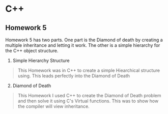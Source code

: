 # C++
## Homework 5
Homework 5 has two parts. One part is the Diamond of death by creating a multiple inheritance and letting it work. The other is a simple hierarchy for the C++ object structure.

1. Simple Hierarchy Structure
> This Homework was in C++ to create a simple Hiearchical structure using. This leads perfectly into the Diamond of Death

2. Diamond of Death
> This Homework I used C++ to create the Diamond of Death problem and then solve it using C's Virtual functions. This was to show how the compiler will view inheritance.
